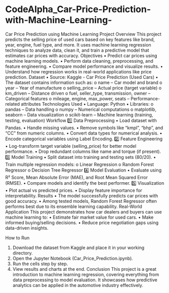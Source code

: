 # CodeAlpha_Car-Price-Prediction-with-Machine-Learning-
Car Price Prediction using Machine Learning
Project Overview
This project predicts the selling price of used cars based on key features like brand, year, engine, fuel type, and more.
It uses machine learning regression techniques to analyze data, clean it, and train a predictive model that estimates car prices with accuracy.
Objectives
•	Predict car prices using machine learning models.
•	Perform data cleaning, preprocessing, and feature engineering.
•	Compare model performance and visualize results.
•	Understand how regression works in real-world applications like price prediction.
Dataset
•	Source: Kaggle - Car Price Prediction (Used Cars)
•	The dataset contains information such as:
o	name – Car model and brand
o	year – Year of manufacture
o	selling_price – Actual price (target variable)
o	km_driven – Distance driven
o	fuel, seller_type, transmission, owner – Categorical features
o	mileage, engine, max_power, seats – Performance-related attributes
 Technologies Used
•	Language: Python
•	Libraries:
o	pandas – Data handling
o	numpy – Numerical computations
o	matplotlib, seaborn – Data visualization
o	scikit-learn – Machine learning (training, testing, evaluation)
 Workflow
1️⃣ Data Preprocessing
•	Load dataset with Pandas.
•	Handle missing values.
•	Remove symbols like “kmpl”, “bhp”, and “CC” from numeric columns.
•	Convert data types for numerical analysis.
•	Encode categorical variables using Label Encoding.
2️⃣ Feature Engineering
•	Log-transform target variable (selling_price) for better model performance.
•	Drop redundant columns like name and torque (if present).
3️⃣ Model Training
•	Split dataset into training and testing sets (80/20).
•	Train multiple regression models:
o	Linear Regression
o	Random Forest Regressor
o	Decision Tree Regressor
4️⃣ Model Evaluation
•	Evaluate using R² Score, Mean Absolute Error (MAE), and Root Mean Squared Error (RMSE).
•	Compare models and identify the best performer.
5️⃣ Visualization
•	Plot actual vs predicted prices.
•	Display feature importance for interpretability.
 Results
•	The model successfully predicts car prices with good accuracy.
•	Among tested models, Random Forest Regressor often performs best due to its ensemble learning capability.
 Real-World Application
This project demonstrates how car dealers and buyers can use machine learning to:
•	Estimate fair market value for used cars.
•	Make informed buying/selling decisions.
•	Reduce price negotiation gaps using data-driven insights.

How to Run
1.	Download the dataset from Kaggle and place it in your working directory.
2.	Open the Jupyter Notebook (Car_Price_Prediction.ipynb).
3.	Run the cells step by step.
4.	View results and charts at the end.
Conclusion
This project is a great introduction to machine learning regression, covering everything from data preprocessing to model evaluation. It showcases how predictive analytics can be applied in the automotive industry effectively.


